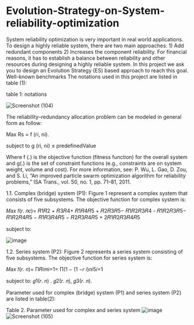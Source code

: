 # Evolution-Strategy-on-System-reliability-optimization
System reliability optimization is very important in real world applications. To design a highly
reliable system, there are two main approaches: 1) Add redundant components 2) Increases
the component reliability.
For financial reasons, it has to establish a balance between reliability and other resources
during designing a highly reliable system. In this project we ask you to design an Evolution
Strategy (ES) based approach to reach this goal.
Well-known benchmarks
The notations used in this project are listed in table (1):

table 1: notations

![Screenshot (104)](https://github.com/razimasoodi/Evolution-Strategy-on-System-reliability-optimization-/assets/170275013/b83cca26-3d57-40b1-9b13-56624a7db0e1)

The reliability–redundancy allocation problem can be modeled in general form as follow:

Max Rs = f (ri, ni).

subject to g (ri, ni) ≤ predefinedValue

Where f (.) is the objective function (fitness function) for the overall system and g(.) is the set
of constraint functions (e.g., constraints are on system weight, volume and cost). For more
information, see:
P. Wu, L. Gao, D. Zou, and S. Li, “An improved particle swarm optimization algorithm for
reliability problems,” ISA Trans., vol. 50, no. 1, pp. 71–81, 2011.

1.1. Complex (bridge) system (P1): Figure 1 represent a complex system that consists of five
subsystems. The objective function for complex system is:

𝑀𝑎𝑥 𝑓(𝑟. 𝑛𝑐)= 𝑅1𝑅2 + 𝑅3𝑅4+ 𝑅1𝑅4𝑅5 + 𝑅2𝑅3𝑅5− 𝑅1𝑅2𝑅3𝑅4 - 𝑅1𝑅2𝑅3𝑅5− 𝑅1𝑅2𝑅4𝑅5 − 𝑅1𝑅3𝑅4𝑅5 − 𝑅2𝑅3𝑅4𝑅5 + 2𝑅1𝑅2𝑅3𝑅4𝑅5

subject to:

![image](https://github.com/razimasoodi/Evolution-Strategy-on-System-reliability-optimization-/assets/170275013/29f3d035-58d6-43cf-b135-798157893282)

1.2. Series system (P2): Figure 2 represents a series system consisting of five subsystems. The
objective function for series system is:

𝑀𝑎𝑥 𝑓(𝑟. 𝑛)= Π𝑅𝑖𝑚𝑖=1= Π(1 − (1 −𝑟 𝑖)𝑛𝑖5𝑖=1

subject to: 𝑔1(𝑟. 𝑛) . 𝑔2(𝑟. 𝑛), 𝑔3(𝑟. 𝑛).

Parameter used for complex (bridge) system (P1) and series system (P2) are listed in table(2):

Table 2. Parameter used for complex and series system
![image](https://github.com/razimasoodi/Evolution-Strategy-on-System-reliability-optimization-/assets/170275013/026079b2-8285-42a3-914e-ee6451a2f3d7)
![Screenshot (105)](https://github.com/razimasoodi/Evolution-Strategy-on-System-reliability-optimization-/assets/170275013/c5d79d6e-e724-4820-ad59-5789100ae05f)


